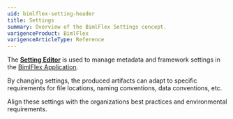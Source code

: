 ```yaml
---
uid: bimlflex-setting-header
title: Settings
summary: Overview of the BimlFlex Settings concept.
varigenceProduct: BimlFlex
varigenceArticleType: Reference
---
```



The [**Setting Editor**](xref:bimlflex-setting-editor) is used to manage metadata and framework settings in the [BimlFlex Application](xref:bimlflex-editors-overview).

By changing settings, the produced artifacts can adapt to specific requirements for file locations, naming conventions, data conventions, etc.

Align these settings with the organizations best practices and environmental requirements.
